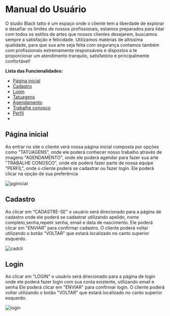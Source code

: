 # Manual do Usuário

O studio Black tatto é um espaço onde o cliente tem a liberdade de explorar e desafiar os limites de nossos profissionais,
estamos preparados para lidar com todos os estilos de artes que nossos clientes desejarem,
buscamos sempre a satisfação e felicidade. Utilizamos materias de altíssima qualidade, para que sua arte seja feita com segurança 
contamos também com profissionais extremamente responsáveis e dispostos a te proporcionar um atendimento tranquilo, 
satisfatório e principalmente confortável! 

**Lista das Funcionalidades:**

 - [Página inicial](#Funcionalidade-X)
 - [Cadastro](#Funcionalidade-Y)
 - [Login](#Funcionalidade-Z)
 - [Tatuagens](#Funcionalidade-Z)
 - [Agendamento](#Funcionalidade-Z)
 - [Trabalhe conosco](#Funcionalidade-Z)
 - [Perfil](#Funcionalidade-Z)
 - [](#Funcionalidade-Z)



## Página inicial
Ao entrar no site o cliente verá nossa página inicial composta por opções como
"TATUAGENS", onde ele poderá conhecer nosso trabalho através de imagens
"AGENDAMENTO", onde ele poderá agendar para fazer sua arte
"TRABALHE CONOSCO", onde ele poderá fazer parte de nossa equipe
"PERFIL", onde o cliente poderá se cadastrar ou fazer login. 
Ele poderá clicar na opção de sua preferência

![pginicial](https://user-images.githubusercontent.com/111150590/216793118-49acba5a-0170-4ff1-b35b-967e1ada2fab.png)


## Cadastro 
Ao clicar em “CADASTRE-SE” o usuário será direcionado para a página de cadastro
onde ele poderá se cadastrar utilizando apelido, nome completo,senha,repetir senha, email e data de nascimento.
Ele poderá clicar em "ENVIAR" para confirmar cadastro.
O cliente poderá voltar utilizando o botão "VOLTAR" que estará localizado no canto superior esquerdo.

![cadcli](https://user-images.githubusercontent.com/111150590/216793254-b50a2ce5-0084-4a11-82f1-827fbb625a48.png)


## Login
Ao clicar em “LOGIN” o usuário será direcionado para a página de login 
onde ele poderá fazer login com sua conta existente, utilizando email e senha
Ele poderá clicar em "ENVIAR" para confirmar login.
O cliente poderá voltar utilizando o botão "VOLTAR" que estará localizado no canto superior esquerdo.


![login](https://user-images.githubusercontent.com/111150590/216793291-56c8c4c6-a81f-403a-8e30-79f8eca060d2.png)
























